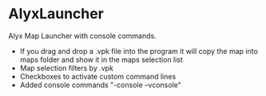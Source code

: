 # AlyxLauncher
Alyx Map Launcher with console commands.
- If you drag and drop a .vpk file into the program it will copy the map into maps folder and show it in the maps selection list
- Map selection filters by .vpk
- Checkboxes to activate custom command lines
- Added console commands "-console –vconsole"

